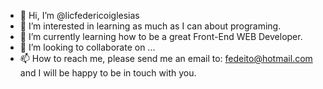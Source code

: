 - 👋 Hi, I’m @licfedericoiglesias
- 👀 I’m interested in learning as much as I can about programing.
- 🌱 I’m currently learning how to be a great Front-End WEB Developer.
- 💞️ I’m looking to collaborate on ...
- 📫 How to reach me, please send me an email to: fedeito@hotmail.com and I will be happy to be in touch with you. 

<!---
licfedericoiglesias/licfedericoiglesias is a ✨ special ✨ repository because its `README.md` (this file) appears on your GitHub profile.
You can click the Preview link to take a look at your changes.
--->
